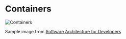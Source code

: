 Containers
==========

![Containers](../images/containers.png)

Sample image from [Software Architecture for Developers](https://leanpub.com/b/software-architecture)
